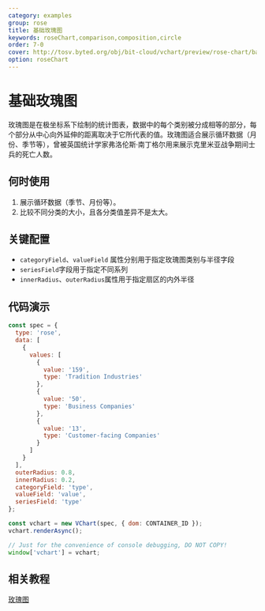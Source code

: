 ```yaml
---
category: examples
group: rose
title: 基础玫瑰图
keywords: roseChart,comparison,composition,circle
order: 7-0
cover: http://tosv.byted.org/obj/bit-cloud/vchart/preview/rose-chart/basic-rose.png
option: roseChart
---
```


# 基础玫瑰图

玫瑰图是在极坐标系下绘制的统计图表，数据中的每个类别被分成相等的部分，每个部分从中心向外延伸的距离取决于它所代表的值。玫瑰图适合展示循环数据（月份、季节等），曾被英国统计学家弗洛伦斯·南丁格尔用来展示克里米亚战争期间士兵的死亡人数。

## 何时使用

1. 展示循环数据（季节、月份等）。
2. 比较不同分类的大小，且各分类值差异不是太大。

## 关键配置

- `categoryField`、`valueField` 属性分别用于指定玫瑰图类别与半径字段
- `seriesField`字段用于指定不同系列
- `innerRadius`、`outerRadius`属性用于指定扇区的内外半径

## 代码演示

```javascript livedemo
const spec = {
  type: 'rose',
  data: [
    {
      values: [
        {
          value: '159',
          type: 'Tradition Industries'
        },
        {
          value: '50',
          type: 'Business Companies'
        },
        {
          value: '13',
          type: 'Customer-facing Companies'
        }
      ]
    }
  ],
  outerRadius: 0.8,
  innerRadius: 0.2,
  categoryField: 'type',
  valueField: 'value',
  seriesField: 'type'
};

const vchart = new VChart(spec, { dom: CONTAINER_ID });
vchart.renderAsync();

// Just for the convenience of console debugging, DO NOT COPY!
window['vchart'] = vchart;
```

## 相关教程

[玫瑰图](link)
